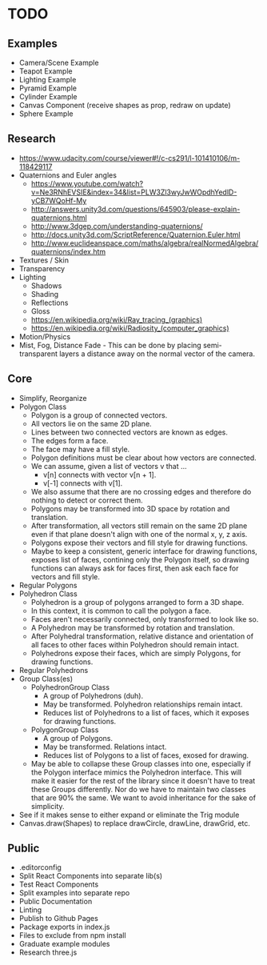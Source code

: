 # TODO

## Examples

+ Camera/Scene Example
+ Teapot Example
+ Lighting Example
+ Pyramid Example
+ Cylinder Example
+ Canvas Component (receive shapes as prop, redraw on update)
+ Sphere Example

## Research

+ https://www.udacity.com/course/viewer#!/c-cs291/l-101410106/m-118429117
+ Quaternions and Euler angles
  + https://www.youtube.com/watch?v=Ne3RNhEVSIE&index=34&list=PLW3Zl3wyJwWOpdhYedlD-yCB7WQoHf-My
  + http://answers.unity3d.com/questions/645903/please-explain-quaternions.html
  + http://www.3dgep.com/understanding-quaternions/
  + http://docs.unity3d.com/ScriptReference/Quaternion.Euler.html
  + http://www.euclideanspace.com/maths/algebra/realNormedAlgebra/quaternions/index.htm
+ Textures / Skin
+ Transparency
+ Lighting
  + Shadows
  + Shading
  + Reflections
  + Gloss
  + https://en.wikipedia.org/wiki/Ray_tracing_(graphics)
  + https://en.wikipedia.org/wiki/Radiosity_(computer_graphics)
+ Motion/Physics
+ Mist, Fog, Distance Fade - This can be done by placing semi-transparent layers
  a distance away on the normal vector of the camera.

## Core

+ Simplify, Reorganize
+ Polygon Class
  + Polygon is a group of connected vectors.
  + All vectors lie on the same 2D plane.
  + Lines between two connected vectors are known as edges.
  + The edges form a face.
  + The face may have a fill style.
  + Polygon definitions must be clear about how vectors are connected.
  + We can assume, given a list of vectors v that ...
    + v[n] connects with vector v[n + 1].
    + v[-1] connects with v[1].
  + We also assume that there are no crossing edges and therefore do nothing to
    detect or correct them.
  + Polygons may be transformed into 3D space by rotation and translation.
  + After transformation, all vectors still remain on the same 2D plane even
    if that plane doesn't align with one of the normal x, y, z axis.
  + Polygons expose their vectors and fill style for drawing functions.
  + Maybe to keep a consistent, generic interface for drawing functions, exposes
    list of faces, contining only the Polygon itself, so drawing functions can
    always ask for faces first, then ask each face for vectors and fill style.
+ Regular Polygons
+ Polyhedron Class
  + Polyhedron is a group of polygons arranged to form a 3D shape.
  + In this context, it is common to call the polygon a face.
  + Faces aren't necessarily connected, only transformed to look like so.
  + A Polyhedron may be transformed by rotation and translation.
  + After Polyhedral transformation, relative distance and orientation of all
    faces to other faces within Polyhedron should remain intact.
  + Polyhedrons expose their faces, which are simply Polygons, for drawing
    functions.
+ Regular Polyhedrons
+ Group Class(es)
  + PolyhedronGroup Class
    + A group of Polyhedrons (duh).
    + May be transformed. Polyhedron relationships remain intact.
    + Reduces list of Polyhedrons to a list of faces, which it exposes for
      drawing functions.
  + PolygonGroup Class
    + A group of Polygons.
    + May be transformed. Relations intact.
    + Reduces list of Polygons to a list of faces, exosed for drawing.
  + May be able to collapse these Group classes into one, especially if the
    Polygon interface mimics the Polyhedron interface. This will make it easier
    for the rest of the library since it doesn't have to treat these Groups
    differently. Nor do we have to maintain two classes that are 90% the same.
    We want to avoid inheritance for the sake of simplicity.
+ See if it makes sense to either expand or eliminate the Trig module
+ Canvas.draw(Shapes) to replace drawCircle, drawLine, drawGrid, etc.

## Public

+ .editorconfig
+ Split React Components into separate lib(s)
+ Test React Components
+ Split examples into separate repo
+ Public Documentation
+ Linting
+ Publish to Github Pages
+ Package exports in index.js
+ Files to exclude from npm install
+ Graduate example modules
+ Research three.js
